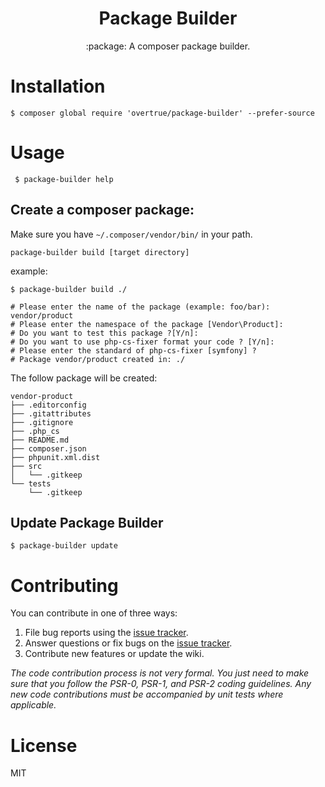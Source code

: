 <h1 align="center"> Package Builder </h1>

<p align="center"> :package: A composer package builder.</p>


# Installation


```shell
$ composer global require 'overtrue/package-builder' --prefer-source
```

# Usage

```shell
 $ package-builder help
```

## Create a composer package:
Make sure you have `~/.composer/vendor/bin/` in your path.

```
package-builder build [target directory]
```
example:

```shell
$ package-builder build ./

# Please enter the name of the package (example: foo/bar): vendor/product
# Please enter the namespace of the package [Vendor\Product]:
# Do you want to test this package ?[Y/n]:
# Do you want to use php-cs-fixer format your code ? [Y/n]:
# Please enter the standard of php-cs-fixer [symfony] ?
# Package vendor/product created in: ./
```
The follow package will be created:

```
vendor-product
├── .editorconfig
├── .gitattributes
├── .gitignore
├── .php_cs
├── README.md
├── composer.json
├── phpunit.xml.dist
├── src
│   └── .gitkeep
└── tests
    └── .gitkeep
```

## Update Package Builder

```shell
$ package-builder update
```

# Contributing

You can contribute in one of three ways:

1. File bug reports using the [issue tracker](https://github.com/overtrue/package-builder/issues).
2. Answer questions or fix bugs on the [issue tracker](https://github.com/overtrue/package-builder/issues).
3. Contribute new features or update the wiki.

_The code contribution process is not very formal. You just need to make sure that you follow the PSR-0, PSR-1, and PSR-2 coding guidelines. Any new code contributions must be accompanied by unit tests where applicable._

# License

MIT
